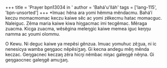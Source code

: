 +++
title = 'Prayer bpn13034 in '
author = 'Bahá'u'lláh'
tags = ['lang-115', 'bpn-unsorted']
+++
*Imuac hêna ara yomi hêmma mêndacmu.  Bahá’í keczu momacmomac keczu kaiwe sêc ac yomi zêkecmu hatac momacguc.  Naleiguc.  Zêma maria kaiwe kiwa hiŋgacmac imi tecgêmac.  Mêraga zuacma.  Kicga zuacma, wêsêgina meleŋgic kaiwe memea iguc keŋŋu namma ac youmi olommu.

O Kewu.  Ni deguc kaiwe ya mepêsi gênzua.  Imuac yomuhuc zêʒua, ni ic nenesicya wamba geŋgaoc nêpêsiʒaŋ.  Gi kecna andegu mêŋ mênda keczac.  Geŋgacnec keczaŋ zêra hicŋi nêmbac niŋac galeŋgê nêŋna.  Gi geŋgaocnec galeŋgê amuʒaŋ.

